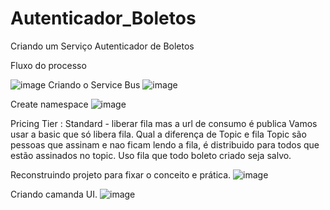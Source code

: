  # Autenticador_Boletos
 Criando um Serviço Autenticador de Boletos

Fluxo do processo

![image](https://github.com/user-attachments/assets/544b5ef0-cfdd-4018-b110-750bb556fd4c)
Criando o Service Bus
![image](https://github.com/user-attachments/assets/d262c28a-70c5-4826-9671-c46d45855a71)

Create namespace
![image](https://github.com/user-attachments/assets/3a670a61-1ac4-401a-adb6-739a73c2475d)

Pricing Tier :
Standard - liberar fila mas a url de consumo é publica
Vamos usar a basic que só libera fila.
Qual a diferença de Topic e fila
Topic são pessoas que assinam e nao ficam lendo a fila, é distribuido para todos que estão assinados no topic.
Uso fila que todo boleto criado seja salvo.

Reconstruindo projeto para fixar o conceito e prática.
![image](https://github.com/user-attachments/assets/f04cf387-b47d-4c8c-a050-1f6d254a3f5c)

Criando camanda UI.
![image](https://github.com/user-attachments/assets/48eef55d-995d-4258-a4b0-4bf2abc00331)
